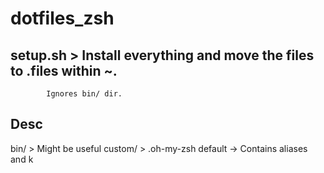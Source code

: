 # dotfiles_zsh

## setup.sh	>	Install everything and move the files to .files within ~.
			Ignores bin/ dir. 

## Desc
bin/	>	Might be useful
custom/	>	.oh-my-zsh default -> Contains aliases and k
